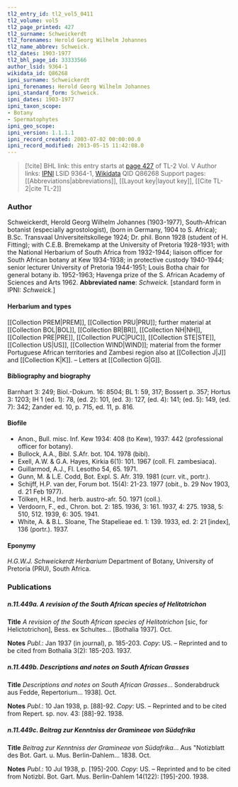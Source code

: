 ```yaml
---
tl2_entry_id: tl2_vol5_0411
tl2_volume: vol5
tl2_page_printed: 427
tl2_surname: Schweickerdt
tl2_forenames: Herold Georg Wilhelm Johannes
tl2_name_abbrev: Schweick.
tl2_dates: 1903-1977
tl2_bhl_page_id: 33333566
author_lsid: 9364-1
wikidata_id: Q86268
ipni_surname: Schweickerdt
ipni_forenames: Herold Georg Wilhelm Johannes
ipni_standard_form: Schweick.
ipni_dates: 1903-1977
ipni_taxon_scope: 
- Botany
- Spermatophytes
ipni_geo_scope: 
ipni_version: 1.1.1.1
ipni_record_created: 2003-07-02 00:00:00.0
ipni_record_modified: 2013-05-15 11:42:08.0
---
```


> [!cite] BHL link: this entry starts at [page 427](https://www.biodiversitylibrary.org/page/33333566) of TL-2 Vol. V
> Author links: [IPNI](https://www.ipni.org/a/9364-1) LSID 9364-1, [Wikidata](https://www.wikidata.org/wiki/Q86268) QID Q86268
> Support pages: [[Abbreviations|abbreviations]], [[Layout key|layout key]], [[Cite TL-2|cite TL-2]]

### Author

Schweickerdt, Herold Georg Wilhelm Johannes (1903-1977), South-African botanist (especially agrostologist), (born in Germany, 1904 to S. Africa); B.Sc. Transvaal Universiteitskollege 1924; Dr. phil. Bonn 1928 (student of H. Fitting); with C.E.B. Bremekamp at the University of Pretoria 1928-1931; with the National Herbarium of South Africa from 1932-1944; liaison officer for South African botany at Kew 1934-1938; in protective custody 1940-1944; senior lecturer University of Pretoria 1944-1951; Louis Botha chair for general botany ib. 1952-1963; Havenga prize of the S. African Academy of Sciences and Arts 1962. 
**Abbreviated name**: *Schweick.* \[standard form in IPNI: *Schweick.*\]

#### Herbarium and types

[[Collection PREM|PREM]], [[Collection PRU|PRU]]; further material at [[Collection BOL|BOL]], [[Collection BR|BR]], [[Collection NH|NH]], [[Collection PRE|PRE]], [[Collection PUC|PUC]], [[Collection STE|STE]], [[Collection US|US]], [[Collection WIND|WIND]]; material from the former Portuguese African territories and Zambesi region also at [[Collection J|J]] and [[Collection K|K]]. – Letters at [[Collection G|G]].

#### Bibliography and biography

Barnhart 3: 249; Biol.-Dokum. 16: 8504; BL 1: 59, 317; Bossert p. 357; Hortus 3: 1203; IH 1 (ed. 1): 78, (ed. 2): 101, (ed. 3): 127, (ed. 4): 141; (ed. 5): 149, (ed. 7): 342; Zander ed. 10, p. 715, ed. 11, p. 816.

#### Biofile

- Anon., Bull. misc. Inf. Kew 1934: 408 (to Kew), 1937: 442 (professional officer for botany).
- Bullock, A.A., Bibl. S.Afr. bot. 104. 1978 (bibl).
- Exell, A.W. & G.A. Hayes, Kirkia 6(1): 101. 1967 (coll. Fl. zambesiaca).
- Guillarmod, A.J., Fl. Lesotho 54, 65. 1971.
- Gunn, M. & L.E. Codd, Bot. Expl. S. Afr. 319. 1981 (curr. vit., portr.).
- Schijff, H.P. van der, Forum bot. 15(4): 21-23. 1977 (obit., b. 29 Nov 1903, d. 21 Feb 1977).
- Tölken, H.R., Ind. herb. austro-afr. 50. 1971 (coll.).
- Verdoorn, F., ed., Chron. bot. 2: 185. 1936, 3: 161. 1937, 4: 275. 1938, 5: 510, 512. 1939, 6: 305. 1941.
- White, A. & B.L. Sloane, The Stapelieae ed. 1: 139. 1933, ed. 2: 21 \[index\], 136 (portr.). 1937.

#### Eponymy

*H.G.W.J. Schweickerdt Herbarium* Department of Botany, University of Pretoria (PRU), South Africa.

### Publications

##### n.11.449a. A revision of the South African species of Helitotrichon

**Title**
*A revision of the South African species of Helitotrichon* \[sic, for Helictotrichon\], Bess. ex Schultes... \[Bothalia 1937\]. Oct.

**Notes**
*Publ*.: Jan 1937 (in journal), p. 185-203. *Copy*: US. – Reprinted and to be cited from Bothalia 3(2): 185-203. 1937.

##### n.11.449b. Descriptions and notes on South African Grasses

**Title**
*Descriptions and notes on South African Grasses*... Sonderabdruck aus Fedde, Repertorium... 1938\]. Oct.

**Notes**
*Publ*.: 10 Jan 1938, p. \[88\]-92. *Copy*: US. – Reprinted and to be cited from Repert. sp. nov. 43: \[88\]-92. 1938.

##### n.11.449c. Beitrag zur Kenntniss der Gramineae von Südafrika

**Title**
*Beitrag zur Kenntniss der Gramineae von Südafrika*... Aus "Notizblatt des Bot. Gart. u. Mus. Berlin-Dahlem... 1838. Oct.

**Notes**
*Publ*.: 10 Jul 1938, p. \[195\]-200. *Copy*: US. – Reprinted and to be cited from Notizbl. Bot. Gart. Mus. Berlin-Dahlem 14(122): \[195\]-200. 1938.

